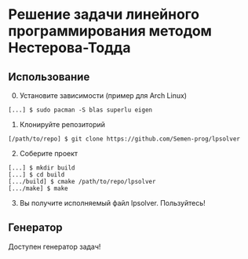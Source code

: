 # Решение задачи линейного программирования методом Нестерова-Тодда

## Использование

0. Установите зависимости (пример для Arch Linux)

```
[...] $ sudo pacman -S blas superlu eigen
```

1. Клонируйте репозиторий

```
[/path/to/repo] $ git clone https://github.com/Semen-prog/lpsolver
```

2. Соберите проект

```
[...] $ mkdir build
[...] $ cd build
[.../build] $ cmake /path/to/repo/lpsolver
[.../make] $ make
```

3. Вы получите исполняемый файл lpsolver. Пользуйтесь!

## Генератор

Доступен генератор задач!